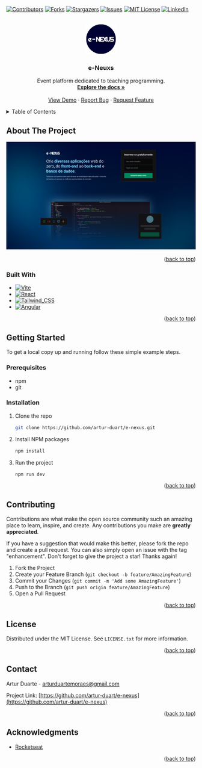 <div id="top"></div>

[![Contributors][contributors-shield]][contributors-url]
[![Forks][forks-shield]][forks-url]
[![Stargazers][stars-shield]][stars-url]
[![Issues][issues-shield]][issues-url]
[![MIT License][license-shield]][license-url]
[![LinkedIn][linkedin-shield]][linkedin-url]

<!-- PROJECT LOGO -->
<br />
<div align="center">
  <a href="https://github.com/artur-duart/e-nexus">
    <img src="images/logo.png" alt="Logo" width="80" height="80">
  </a>

<h3 align="center">e-Neuxs</h3>

  <p align="center">
    Event platform dedicated to teaching programming.
    <br />
    <a href="https://github.com/artur-duart/e-nexus"><strong>Explore the docs »</strong></a>
    <br />
    <br />
    <a href="https://github.com/artur-duart/e-nexus">View Demo</a>
    ·
    <a href="https://github.com/artur-duart/e-nexus/issues">Report Bug</a>
    ·
    <a href="https://github.com/artur-duart/e-nexus/pulls">Request Feature</a>
  </p>
</div>

<!-- TABLE OF CONTENTS -->
<details>
  <summary>Table of Contents</summary>
  <ol>
    <li>
      <a href="#about-the-project">About The Project</a>
      <ul>
        <li><a href="#built-with">Built With</a></li>
      </ul>
    </li>
    <li>
      <a href="#getting-started">Getting Started</a>
      <ul>
        <li><a href="#prerequisites">Prerequisites</a></li>
        <li><a href="#installation">Installation</a></li>
      </ul>
    </li>
    <li><a href="#usage">Usage</a></li>
    <li><a href="#roadmap">Roadmap</a></li>
    <li><a href="#contributing">Contributing</a></li>
    <li><a href="#license">License</a></li>
    <li><a href="#contact">Contact</a></li>
    <li><a href="#acknowledgments">Acknowledgments</a></li>
  </ol>
</details>

<!-- ABOUT THE PROJECT -->

## About The Project

[![e-Nexus Screen Shot][product-screenshot]](https://e-nexus.vercel.app/)

<p align="right">(<a href="#top">back to top</a>)</p>

### Built With

- [![Vite][vite.js]][vite-url]
- [![React][react.js]][react-url]
- [![Tailwind_CSS][tailwindcss]][tailwindcss-url]
- [![Angular][graphql]][graphql-url]

<p align="right">(<a href="#top">back to top</a>)</p>

<!-- GETTING STARTED -->

## Getting Started

To get a local copy up and running follow these simple example steps.

### Prerequisites

- npm
- git

### Installation

1. Clone the repo

    ```sh
    git clone https://github.com/artur-duart/e-nexus.git
    ```

2. Install NPM packages

    ```sh
    npm install
    ```

3. Run the project

    ```sh
    npm run dev
    ```

<p align="right">(<a href="#top">back to top</a>)</p>

<!-- CONTRIBUTING -->

## Contributing

Contributions are what make the open source community such an amazing place to learn, inspire, and create. Any contributions you make are **greatly appreciated**.

If you have a suggestion that would make this better, please fork the repo and create a pull request. You can also simply open an issue with the tag "enhancement".
Don't forget to give the project a star! Thanks again!

1. Fork the Project
2. Create your Feature Branch (`git checkout -b feature/AmazingFeature`)
3. Commit your Changes (`git commit -m 'Add some AmazingFeature'`)
4. Push to the Branch (`git push origin feature/AmazingFeature`)
5. Open a Pull Request

<p align="right">(<a href="#top">back to top</a>)</p>

<!-- LICENSE -->

## License

Distributed under the MIT License. See `LICENSE.txt` for more information.

<p align="right">(<a href="#top">back to top</a>)</p>

<!-- CONTACT -->

## Contact

Artur Duarte - arturduartemoraes@gmail.com

Project Link: [https://github.com/artur-duart/e-nexus](https://github.com/artur-duart/e-nexus)

<p align="right">(<a href="#top">back to top</a>)</p>

<!-- ACKNOWLEDGMENTS -->

## Acknowledgments

- [Rocketseat](https://www.rocketseat.com.br/)

<p align="right">(<a href="#top">back to top</a>)</p>

<!-- MARKDOWN LINKS & IMAGES -->

[contributors-shield]: https://img.shields.io/github/contributors/artur-duart/e-nexus.svg?style=for-the-badge
[contributors-url]: https://github.com/artur-duart/e-nexus/graphs/contributors
[forks-shield]: https://img.shields.io/github/forks/artur-duart/e-nexus.svg?style=for-the-badge
[forks-url]: https://github.com/artur-duart/e-nexus/network/members
[stars-shield]: https://img.shields.io/github/stars/artur-duart/e-nexus.svg?style=for-the-badge
[stars-url]: https://github.com/artur-duart/e-nexus/stargazers
[issues-shield]: https://img.shields.io/github/issues/artur-duart/e-nexus.svg?style=for-the-badge
[issues-url]: https://github.com/artur-duart/e-nexus/issues
[license-shield]: https://img.shields.io/github/license/artur-duart/e-nexus.svg?style=for-the-badge
[license-url]: https://github.com/artur-duart/e-nexus/blob/main/LICENSE.txt
[linkedin-shield]: https://img.shields.io/badge/-LinkedIn-black.svg?style=for-the-badge&logo=linkedin&colorB=555
[linkedin-url]: https://linkedin.com/in/artur-duart
[product-screenshot]: images/screenshot.png
[vite.js]: https://img.shields.io/badge/Vite-B73BFE?style=for-the-badge&logo=vite&logoColor=FFD62E
[vite-url]: https://vitejs.dev/
[react.js]: https://img.shields.io/badge/React-20232A?style=for-the-badge&logo=react&logoColor=61DAFB
[react-url]: https://reactjs.org/
[tailwindcss]: https://img.shields.io/badge/Tailwind_CSS-38B2AC?style=for-the-badge&logo=tailwind-css&logoColor=white
[tailwindcss-url]: https://tailwindcss.com/
[graphql]: https://img.shields.io/badge/GraphQl-E10098?style=for-the-badge&logo=graphql&logoColor=white
[graphql-url]: https://graphql/
